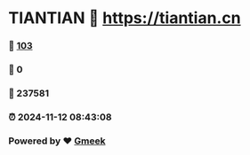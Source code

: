 # TIANTIAN :link: https://tiantian.cn 
### :page_facing_up: [103](https://tiantian.cn/tag.html) 
### :speech_balloon: 0 
### :hibiscus: 237581 
### :alarm_clock: 2024-11-12 08:43:08 
### Powered by :heart: [Gmeek](https://github.com/Meekdai/Gmeek)
